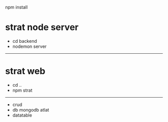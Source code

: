 npm install

# strat node server
- cd backend
- nodemon server

---
# strat web
- cd ..
- npm strat

---
- crud
- db mongodb atlat
- datatable
